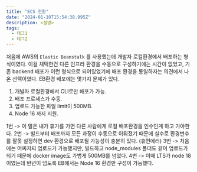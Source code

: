 ```yaml
---
title: "ECS 전환"
date: "2024-01-10T15:54:38.995Z"
description: <설명>
tags:
  - 태그1
  - 태그2
---
```


처음에 AWS의 `Elastic Beanstalk` 를 사용했는데 개발자 로컬환경에서 배포하는 형식이였다. 이걸 채택한건 다른 인프라 환경을 수동으로 구성하기에는 시간이 없었고, 기존 backend 배포가 이런 형식으로 되어있었기에 배포 환경을 통일하자는 의견에서 나온 선택이였다.
EB환경 배포에는 몇가지 문제가 있다.

1. 개발자 로컬환경에서 CLI로만 배포가 가능.
2. 배포 프로세스가 수동.
3. 업로드 가능한 파일 limit이 500MB.
4. Node 16 까지 지원.

1번 -> 이 말은 내가 휴가를 가면 다른 사람에게 로컬 배포환경을 인수인계 하고 가야한다.
2번 -> 빌드부터 배포까지 모든 과정이 수동으로 이뤄졌기 때문에 실수로 환경변수를 잘못 설정하면 dev 환경으로 배포될 가능성이 충분히 있다. (휴먼에러)
3번 -> 처음에는 어찌저찌 업로드가 가능했지만, 빌드하고 node_modules 폴더도 같이 업로드가 되기 때문에 docker image도 가볍게 500MB를 넘었다.
4번 -> 이때 LTS가 node 18 이였는데 반년이 넘도록 EB에서는 Node 16 환경만 구성이 가능했다.
